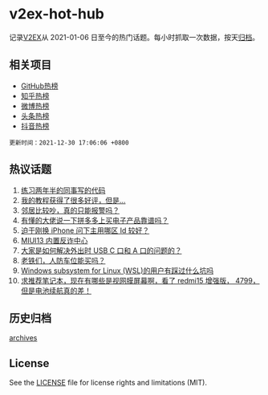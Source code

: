 # v2ex-hot-hub

 记录[V2EX](https://www.v2ex.com/)从 2021-01-06 日至今的热门话题。每小时抓取一次数据，按天[归档](archives)。
 
 ## 相关项目

- [GitHub热榜](https://github.com/snaildev/github-hot-hub)
- [知乎热榜](https://github.com/snaildev/zhihu-hot-hub)
- [微博热榜](https://github.com/snaildev/weibo-hot-hub)
- [头条热榜](https://github.com/snaildev/toutiao-hot-hub)
- [抖音热榜](https://github.com/snaildev/douyin-hot-hub)


 `更新时间：2021-12-30 17:06:06 +0800`

## 热议话题

1. [练习两年半的同事写的代码](https://www.v2ex.com/t/825212)
1. [我的教程获得了很多好评，但是...](https://www.v2ex.com/t/825222)
1. [邻居比较吵，真的只能报警吗？](https://www.v2ex.com/t/825230)
1. [有懂的大佬说一下拼多多上买电子产品靠谱吗？](https://www.v2ex.com/t/825281)
1. [迫于刚换 iPhone 问下主用哪区 Id 较好？](https://www.v2ex.com/t/825215)
1. [MIUI13 内置反诈中心](https://www.v2ex.com/t/825250)
1. [大家是如何解决外出时 USB C 口和 A 口的问题的？](https://www.v2ex.com/t/825150)
1. [老铁们，人防车位能买吗？](https://www.v2ex.com/t/825172)
1. [Windows subsystem for Linux (WSL)的用户有踩过什么坑吗](https://www.v2ex.com/t/825188)
1. [求推荐笔记本，现在有哪些是视网膜屏幕啊，看了 redmi15 增强版， 4799，但是电池续航真的差！](https://www.v2ex.com/t/825176)

## 历史归档

[archives](archives)

## License

See the [LICENSE](LICENSE) file for license rights and limitations (MIT).

